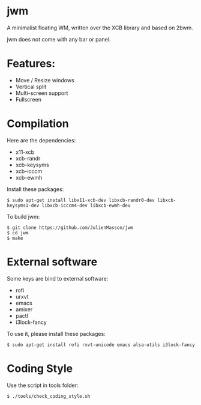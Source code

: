 jwm
===

A minimalist floating WM, written over the XCB library and based on 2bwm.

jwm does not come with any bar or panel.


Features:
=========

* Move / Resize windows
* Vertical split
* Multi-screen support
* Fullscreen


Compilation
============

Here are the dependencies:
+ x11-xcb
+ xcb-randr
+ xcb-keysyms
+ xcb-icccm
+ xcb-ewmh

Install these packages:

    $ sudo apt-get install libx11-xcb-dev libxcb-randr0-dev libxcb-keysyms1-dev libxcb-icccm4-dev libxcb-ewmh-dev

To build jwm:

    $ git clone https://github.com/JulienMasson/jwm
    $ cd jwm
    $ make

External software
=================

Some keys are bind to external software:
+ rofi
+ urxvt
+ emacs
+ amixer
+ pactl
+ i3lock-fancy

To use it, please install these packages:

    $ sudo apt-get install rofi rxvt-unicode emacs alsa-utils i3lock-fancy

Coding Style
============

Use the script in tools folder:

    $ ./tools/check_coding_style.sh
